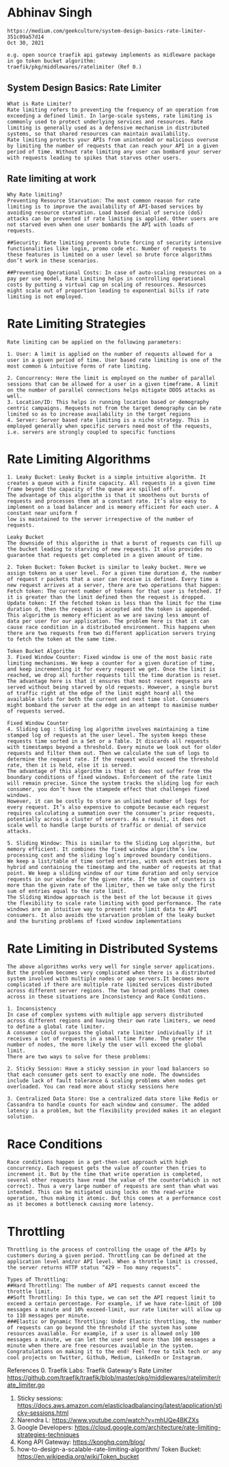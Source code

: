 # Abhinav Singh 

    https://medium.com/geekculture/system-design-basics-rate-limiter-351c09a57d14
    Oct 30, 2021

    e.g. open source traefik api gateway implements as midleware package in go token bucket algorithm:
    traefik/pkg/middlewares/ratelimiter (Ref 0.)

## System Design Basics: Rate Limiter

    What is Rate Limiter?
    Rate limiting refers to preventing the frequency of an operation from exceeding a defined limit. In large-scale systems, rate limiting is commonly used to protect underlying services and resources. Rate limiting is generally used as a defensive mechanism in distributed systems, so that shared resources can maintain availability.
    Rate limiting protects your APIs from unintended or malicious overuse by limiting the number of requests that can reach your API in a given period of time. Without rate limiting any user can bombard your server with requests leading to spikes that starves other users.

## Rate limiting at work

    Why Rate limiting?
    Preventing Resource Starvation: The most common reason for rate limiting is to improve the availability of API-based services by avoiding resource starvation. Load based denial of service (doS) attacks can be prevented if rate limiting is applied. Other users are not starved even when one user bombards the API with loads of requests.

    ##Security: Rate limiting prevents brute forcing of security intensive functionalities like login, promo code etc. Number of requests to these features is limited on a user level so brute force algorithms don’t work in these scenarios.

    ##Preventing Operational Costs: In case of auto-scaling resources on a pay per use model, Rate Limiting helps in controlling operational costs by putting a virtual cap on scaling of resources. Resources might scale out of proportion leading to exponential bills if rate limiting is not employed.

# Rate Limiting Strategies

    Rate limiting can be applied on the following parameters:

    1. User: A limit is applied on the number of requests allowed for a user in a given period of time. User based rate limiting is one of the most common & intuitive forms of rate limiting.

    2. Concurrency: Here the limit is employed on the number of parallel sessions that can be allowed for a user in a given timeframe. A limit on the number of parallel connections helps mitigate DDOS attacks as well.
    3. Location/ID: This helps in running location based or demography centric campaigns. Requests not from the target demography can be rate limited so as to increase availability in the target regions
    4. Server: Server based rate limiting is a niche strategy. This is employed generally when specific servers need most of the requests, i.e. servers are strongly coupled to specific functions

# Rate Limiting Algorithms

    1. Leaky Bucket: Leaky Bucket is a simple intuitive algorithm. It creates a queue with a finite capacity. All requests in a given time frame beyond the capacity of the queue are spilled off.
    The advantage of this algorithm is that it smoothens out bursts of requests and processes them at a constant rate. It’s also easy to implement on a load balancer and is memory efficient for each user. A constant near uniform f
    low is maintained to the server irrespective of the number of requests.

    Leaky Bucket
    The downside of this algorithm is that a burst of requests can fill up the bucket leading to starving of new requests. It also provides no guarantee that requests get completed in a given amount of time.

    2. Token Bucket: Token Bucket is similar to leaky bucket. Here we assign tokens on a user level. For a given time duration d, the number of request r packets that a user can receive is defined. Every time a new request arrives at a server, there are two operations that happen:
    Fetch token: The current number of tokens for that user is fetched. If it is greater than the limit defined then the request is dropped.
    Update token: If the fetched token is less than the limit for the time duration d, then the request is accepted and the token is appended.
    This algorithm is memory efficient as we are saving less amount of data per user for our application. The problem here is that it can cause race condition in a distributed environment. This happens when there are two requests from two different application servers trying to fetch the token at the same time.

    Token Bucket Algorithm
    3. Fixed Window Counter: Fixed window is one of the most basic rate limiting mechanisms. We keep a counter for a given duration of time, and keep incrementing it for every request we get. Once the limit is reached, we drop all further requests till the time duration is reset.
    The advantage here is that it ensures that most recent requests are served without being starved by old requests. However, a single burst of traffic right at the edge of the limit might hoard all the available slots for both the current and next time slot. Consumers might bombard the server at the edge in an attempt to maximise number of requests served.

    Fixed Window Counter
    4. Sliding Log : Sliding log algorithm involves maintaining a time stamped log of requests at the user level. The system keeps these requests time sorted in a Set or a Table. It discards all requests with timestamps beyond a threshold. Every minute we look out for older requests and filter them out. Then we calculate the sum of logs to determine the request rate. If the request would exceed the threshold rate, then it is held, else it is served.
    The advantage of this algorithm is that it does not suffer from the boundary conditions of fixed windows. Enforcement of the rate limit will remain precise. Since the system tracks the sliding log for each consumer, you don’t have the stampede effect that challenges fixed windows.
    However, it can be costly to store an unlimited number of logs for every request. It’s also expensive to compute because each request requires calculating a summation over the consumer’s prior requests, potentially across a cluster of servers. As a result, it does not scale well to handle large bursts of traffic or denial of service attacks.

    5. Sliding Window: This is similar to the Sliding Log algorithm, but memory efficient. It combines the fixed window algorithm’s low processing cost and the sliding log’s improved boundary conditions.
    We keep a list/table of time sorted entries, with each entries being a hybrid and containing the timestamp and the number of requests at that point. We keep a sliding window of our time duration and only service requests in our window for the given rate. If the sum of counters is more than the given rate of the limiter, then we take only the first sum of entries equal to the rate limit.
    The Sliding Window approach is the best of the lot because it gives the flexibility to scale rate limiting with good performance. The rate windows are an intuitive way to present rate limit data to API consumers. It also avoids the starvation problem of the leaky bucket and the bursting problems of fixed window implementations

# Rate Limiting in Distributed Systems

    The above algorithms works very well for single server applications. But the problem becomes very complicated when there is a distributed system involved with multiple nodes or app servers.It becomes more complicated if there are multiple rate limited services distributed across different server regions. The two broad problems that comes across in these situations are Inconsistency and Race Conditions.

    1. Inconsistency
    In case of complex systems with multiple app servers distributed across different regions and having their own rate limiters, we need to define a global rate limiter.
    A consumer could surpass the global rate limiter individually if it receives a lot of requests in a small time frame. The greater the number of nodes, the more likely the user will exceed the global limit.
    There are two ways to solve for these problems:

    2. Sticky Session: Have a sticky session in your load balancers so that each consumer gets sent to exactly one node. The downsides include lack of fault tolerance & scaling problems when nodes get overloaded. You can read more about sticky sessions here

    3. Centralized Data Store: Use a centralized data store like Redis or Cassandra to handle counts for each window and consumer. The added latency is a problem, but the flexibility provided makes it an elegant solution.

# Race Conditions

    Race conditions happen in a get-then-set approach with high concurrency. Each request gets the value of counter then tries to increment it. But by the time that write operation is completed, several other requests have read the value of the counter(which is not correct). Thus a very large number of requests are sent than what was intended. This can be mitigated using locks on the read-write operation, thus making it atomic. But this comes at a performance cost as it becomes a bottleneck causing more latency.

# Throttling

    Throttling is the process of controlling the usage of the APIs by customers during a given period. Throttling can be defined at the application level and/or API level. When a throttle limit is crossed, the server returns HTTP status “429 — Too many requests”.

    Types of Throttling:
    ##Hard Throttling: The number of API requests cannot exceed the throttle limit.
    ##Soft Throttling: In this type, we can set the API request limit to exceed a certain percentage. For example, if we have rate-limit of 100 messages a minute and 10% exceed-limit, our rate limiter will allow up to 110 messages per minute.
    ###Elastic or Dynamic Throttling: Under Elastic throttling, the number of requests can go beyond the threshold if the system has some resources available. For example, if a user is allowed only 100 messages a minute, we can let the user send more than 100 messages a minute when there are free resources available in the system.
    Congratulations on making it to the end! Feel free to talk tech or any cool projects on Twitter, Github, Medium, LinkedIn or Instagram.

References
0. Traefik Labs: Traefik Gateway's Rate Limiter https://github.com/traefik/traefik/blob/master/pkg/middlewares/ratelimiter/rate_limiter.go 
1. Sticky sessions: https://docs.aws.amazon.com/elasticloadbalancing/latest/application/sticky-sessions.html
2. Narendra L: https://www.youtube.com/watch?v=mhUQe4BKZXs
3. Google Developers: https://cloud.google.com/architecture/rate-limiting-strategies-techniques
4. Kong API Gateway: https://konghq.com/blog/
5. how-to-design-a-scalable-rate-limiting-algorithm/
Token Bucket: https://en.wikipedia.org/wiki/Token_bucket